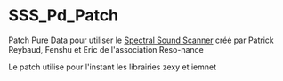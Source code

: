 # SSS_Pd_Patch
Patch Pure Data pour utiliser le [Spectral Sound Scanner](https://reso-nance.org/cisynth/) créé par Patrick Reybaud, Fenshu et Eric de l'association Reso-nance

Le patch utilise pour l'instant les librairies zexy et iemnet

